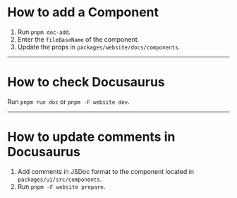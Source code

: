 # How to add a Component

1. Run `pnpm doc-add`.
2. Enter the `fileBaseName` of the component.
3. Update the props in `packages/website/docs/components`.

---

# How to check Docusaurus

Run `pnpm run doc` or `pnpm -F website dev`.

---

# How to update comments in Docusaurus

1. Add comments in JSDoc format to the component located in `packages/ui/src/components`.
2. Run `pnpm -F website prepare`.